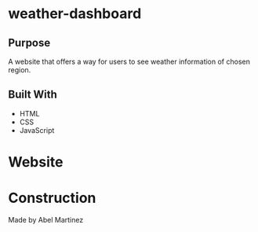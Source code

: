 # weather-dashboard

## Purpose 
A website that offers a way for users to see weather information of chosen region. 

## Built With 
* HTML 
* CSS 
* JavaScript

# Website 

# Construction 
Made by Abel Martinez
